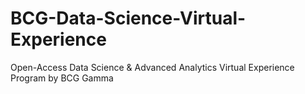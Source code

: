 # BCG-Data-Science-Virtual-Experience
Open-Access Data Science &amp; Advanced Analytics Virtual Experience Program by BCG Gamma
